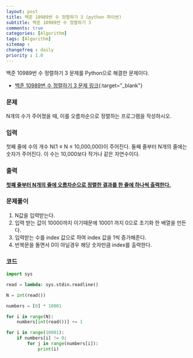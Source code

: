 ```yaml
---
layout: post
title: 백준 10989번 수 정렬하기 3 (python 파이썬)
subtitle: 백준 10989번 수 정렬하기 3
comments: true
categories: [Algorithm]
tags: [Algorithm]
sitemap :
changefreq : daily
priority : 1.0
---
```

백준 10989번 수 정렬하기 3 문제를 Python으로 해결한 문제이다.  

* [백준 10989번 수 정렬하기 3 문제 링크](https://www.acmicpc.net/problem/10989){:target="_blank"}


### 문제 
N개의 수가 주어졌을 때, 이를 오름차순으로 정렬하는 프로그램을 작성하시오.


### 입력
첫째 줄에 수의 개수 N(1 ≤ N ≤ 10,000,000)이 주어진다. 둘째 줄부터 N개의 줄에는 숫자가 주어진다. 이 수는 10,000보다 작거나 같은 자연수이다.


### 출력
**<u>첫째 줄부터 N개의 줄에 오름차순으로 정렬한 결과를 한 줄에 하나씩 출력한다.</u>**


### 문제풀이
1. N값을 입력받는다.
2. 입력 받는 값이 10000까지 이기때문에 10001 까지 0으로 초기화 한 배열을 만든다.
3. 입력받는 수를 index 값으로 하여 index 값을 1씩 증가해준다.
4. 반복문을 돌면서 0이 아닐경우 해당 숫자만큼 index를 출력한다.


### 코드
```python
import sys

read = lambda: sys.stdin.readline()

N = int(read())

numbers = [0] * 10001

for i in range(N):
    numbers[int(read())] += 1

for i in range(10001):
    if numbers[i] != 0:
        for j in range(numbers[i]):
            print(i)
```